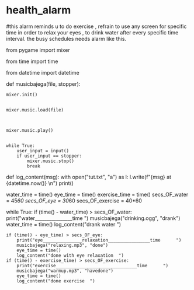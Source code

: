 # health_alarm


#this alarm reminds u to do exercise , refrain to use any screen for specific time in order to relax your eyes , to drink water after every specific time interval. the busy schedules needs alarm like this. 






from pygame import mixer


from time import time



from datetime import datetime




def musicbajega(file, stopper):


    mixer.init()
    
    
    mixer.music.load(file)
    
    
    
    mixer.music.play()
    
    
    while True:
        user_input = input()
        if user_input == stopper:
            mixer.music.stop()
            break


def log_content(msg):
    with open("tut.txt", "a") as l:
        l.write(f"{msg} at {datetime.now()}   \n")
        print()


water_time = time()
eye_time = time()
exercise_time = time()
secs_OF_water = 45*60
secs_OF_eye = 30*60
secs_OF_exercise = 40*60














while True:
    if (time() - water_time) > secs_OF_water:
        print("water________________time      ")
        musicbajega("drinking.ogg", "drank")
        water_time = time()
        log_content("drank water ")

    if (time() - eye_time) > secs_OF_eye:
        print("eye_______________relaxation________________time      ")
        musicbajega("relaxing.mp3", "done")
        eye_time = time()
        log_content("done with eye relaxation  ")
    if (time() - exercise_time) > secs_OF_exercise:
        print("exercise_______________________________time      ")
        musicbajega("warmup.mp3", "havedone")
        eye_time = time()
        log_content("done exercise  ")


